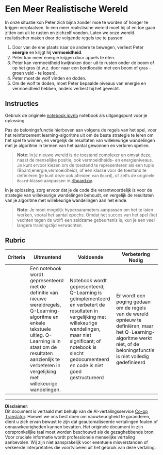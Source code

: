 <!--
CO_OP_TRANSLATOR_METADATA:
{
  "original_hash": "68394b2102d3503882e5e914bd0ff5c1",
  "translation_date": "2025-09-05T20:16:52+00:00",
  "source_file": "8-Reinforcement/1-QLearning/assignment.md",
  "language_code": "nl"
}
-->
# Een Meer Realistische Wereld

In onze situatie kon Peter zich bijna zonder moe te worden of honger te krijgen verplaatsen. In een meer realistische wereld moet hij af en toe gaan zitten om uit te rusten en zichzelf voeden. Laten we onze wereld realistischer maken door de volgende regels toe te passen:

1. Door van de ene plaats naar de andere te bewegen, verliest Peter **energie** en krijgt hij **vermoeidheid**.
2. Peter kan meer energie krijgen door appels te eten.
3. Peter kan vermoeidheid kwijtraken door uit te rusten onder de boom of op het gras (d.w.z. door naar een bordlocatie met een boom of gras - groen veld - te lopen).
4. Peter moet de wolf vinden en doden.
5. Om de wolf te doden, moet Peter bepaalde niveaus van energie en vermoeidheid hebben, anders verliest hij het gevecht.

## Instructies

Gebruik de originele [notebook.ipynb](../../../../8-Reinforcement/1-QLearning/notebook.ipynb) notebook als uitgangspunt voor je oplossing.

Pas de beloningsfunctie hierboven aan volgens de regels van het spel, voer het reinforcement learning-algoritme uit om de beste strategie te leren om het spel te winnen, en vergelijk de resultaten van willekeurige wandelingen met je algoritme in termen van het aantal gewonnen en verloren spellen.

> **Note**: In je nieuwe wereld is de toestand complexer en omvat deze, naast de menselijke positie, ook vermoeidheids- en energieniveaus. Je kunt ervoor kiezen om de toestand te representeren als een tuple (Board,energie,vermoeidheid), of een klasse voor de toestand te definiëren (je kunt deze ook afleiden van `Board`), of zelfs de originele `Board`-klasse aanpassen in [rlboard.py](../../../../8-Reinforcement/1-QLearning/rlboard.py).

In je oplossing, zorg ervoor dat je de code die verantwoordelijk is voor de strategie van willekeurige wandelingen behoudt, en vergelijk de resultaten van je algoritme met willekeurige wandelingen aan het einde.

> **Note**: Je moet mogelijk hyperparameters aanpassen om het te laten werken, vooral het aantal epochs. Omdat het succes van het spel (het vechten tegen de wolf) een zeldzame gebeurtenis is, kun je een veel langere trainingstijd verwachten.

## Rubric

| Criteria | Uitmuntend                                                                                                                                                                                             | Voldoende                                                                                                                                                                                | Verbetering Nodig                                                                                                                          |
| -------- | ----------------------------------------------------------------------------------------------------------------------------------------------------------------------------------------------------- | --------------------------------------------------------------------------------------------------------------------------------------------------------------------------------------- | ------------------------------------------------------------------------------------------------------------------------------------------ |
|          | Een notebook wordt gepresenteerd met de definitie van nieuwe wereldregels, Q-Learning-algoritme en enkele tekstuele uitleg. Q-Learning is in staat om de resultaten aanzienlijk te verbeteren in vergelijking met willekeurige wandelingen. | Notebook wordt gepresenteerd, Q-Learning is geïmplementeerd en verbetert de resultaten in vergelijking met willekeurige wandelingen, maar niet significant; of notebook is slecht gedocumenteerd en code is niet goed gestructureerd | Er wordt een poging gedaan om de regels van de wereld opnieuw te definiëren, maar het Q-Learning-algoritme werkt niet, of de beloningsfunctie is niet volledig gedefinieerd |

---

**Disclaimer**:  
Dit document is vertaald met behulp van de AI-vertalingsservice [Co-op Translator](https://github.com/Azure/co-op-translator). Hoewel we ons best doen om nauwkeurigheid te garanderen, dient u zich ervan bewust te zijn dat geautomatiseerde vertalingen fouten of onnauwkeurigheden kunnen bevatten. Het originele document in zijn oorspronkelijke taal moet worden beschouwd als de gezaghebbende bron. Voor cruciale informatie wordt professionele menselijke vertaling aanbevolen. Wij zijn niet aansprakelijk voor eventuele misverstanden of verkeerde interpretaties die voortvloeien uit het gebruik van deze vertaling.